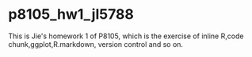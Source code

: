# p8105_hw1_jl5788
This is Jie's homework 1 of P8105, which is the exercise of inline R,code chunk,ggplot,R.markdown, version control and so on.